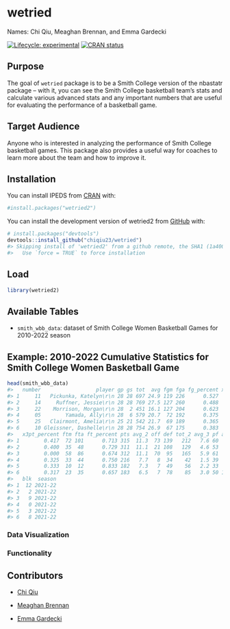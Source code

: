 
<!-- README.md is generated from README.Rmd. Please edit that file -->

# wetried

Names: Chi Qiu, Meaghan Brennan, and Emma Gardecki

<!-- badges: start -->

[![Lifecycle:
experimental](https://img.shields.io/badge/lifecycle-experimental-orange.svg)](https://lifecycle.r-lib.org/articles/stages.html#experimental)
[![CRAN
status](https://www.r-pkg.org/badges/version/wetried2)](https://CRAN.R-project.org/package=wetried2)

<!-- badges: end -->

## Purpose

The goal of `wetried` package is to be a Smith College version of the
nbastatr package – with it, you can see the Smith College basketball
team’s stats and calculate various advanced stats and any important
numbers that are useful for evaluating the performance of a basketball
game.

## Target Audience

Anyone who is interested in analyzing the performance of Smith College
basketball games. This package also provides a useful way for coaches to
learn more about the team and how to improve it.

## Installation

You can install IPEDS from [CRAN](https://cran.r-project.org/) with:

``` r
#install.packages("wetried2")
```

You can install the development version of wetried2 from
[GitHub](https://github.com/) with:

``` r
# install.packages("devtools")
devtools::install_github("chiqiu23/wetried")
#> Skipping install of 'wetried2' from a github remote, the SHA1 (1a400e62) has not changed since last install.
#>   Use `force = TRUE` to force installation
```

## Load

``` r
library(wetried2) 
```

## Available Tables

-   `smith_wbb_data`: dataset of Smith College Women Basketball Games
    for 2010-2022 season

## Example: 2010-2022 Cumulative Statistics for Smith College Women Basketball Game

``` r
head(smith_wbb_data)
#>   number                  player gp gs tot  avg fgm fga fg_percent x3pt x3pta
#> 1     11   Pickunka, Katelyn\r\n 28 28 697 24.9 119 226      0.527    5    12
#> 2     14     Ruffner, Jessie\r\n 28 28 769 27.5 127 260      0.488   22    55
#> 3     22    Morrison, Morgan\r\n 28  2 451 16.1 127 204      0.623    0     0
#> 4     05        Yamada, Ally\r\n 28  6 579 20.7  72 192      0.375   39   120
#> 5     25   Clairmont, Amelia\r\n 25 21 542 21.7  69 189      0.365   34   102
#> 6     10 Gleissner, Dashelle\r\n 28 28 754 26.9  67 175      0.383   26    82
#>   x3pt_percent ftm fta ft_percent pts avg_2 off def tot_2 avg_3 pf ast to stl
#> 1        0.417  72 101      0.713 315  11.3  73 139   212   7.6 60  25 54  28
#> 2        0.400  35  48      0.729 311  11.1  21 108   129   4.6 53  74 48  27
#> 3        0.000  58  86      0.674 312  11.1  70  95   165   5.9 61  13 47  11
#> 4        0.325  33  44      0.750 216   7.7   8  34    42   1.5 39  61 51  24
#> 5        0.333  10  12      0.833 182   7.3   7  49    56   2.2 33  27 40  18
#> 6        0.317  23  35      0.657 183   6.5   7  78    85   3.0 50 138 65  76
#>   blk  season
#> 1  12 2021-22
#> 2   2 2021-22
#> 3   9 2021-22
#> 4   0 2021-22
#> 5   3 2021-22
#> 6   8 2021-22
```

### Data Visualization

### Functionality

## Contributors

-   [Chi Qiu](https://github.com/chiqiu23)

-   [Meaghan Brennan](https://github.com/teenyss)

-   [Emma Gardecki](https://github.com/emmagardecki)
